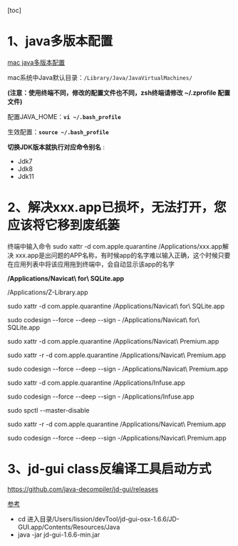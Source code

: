 [toc]

# 1、java多版本配置

[mac java多版本配置](https://www.cnblogs.com/yyxianren/p/14435118.html)

mac系统中Java默认目录：`/Library/Java/JavaVirtualMachines/`

**(注意：使用终端不同，修改的配置文件也不同，zsh终端请修改 ~/.zprofile 配置文件)**

配置JAVA_HOME：**`vi ~/.bash_profile`**

生效配置：**`source ~/.bash_profile`**

**切换JDK版本就执行对应命令别名** :

- Jdk7
- Jdk8
- Jdk11

# 2、解决xxx.app已损坏，无法打开，您应该将它移到废纸篓

终端中输入命令 sudo xattr -d com.apple.quarantine /Applications/xxx.app解决
xxx.app是出问题的APP名称，有时候app的名字难以输入正确，这个时候只要在应用列表中将该应用拖到终端中，会自动显示该app的名字

**/Applications/Navicat\ for\ SQLite.app**

/Applications/Z-Library.app

sudo xattr -d com.apple.quarantine /Applications/Navicat\ for\ SQLite.app

sudo codesign --force --deep --sign - /Applications/Navicat\ for\ SQLite.app

sudo xattr -d com.apple.quarantine /Applications/Navicat\ Premium.app

sudo xattr -r -d com.apple.quarantine /Applications/Navicat\ Premium.app

sudo codesign --force --deep --sign - /Applications/Navicat\ Premium.app

sudo xattr -d com.apple.quarantine  /Applications/Infuse.app

sudo codesign --force --deep --sign - /Applications/Infuse.app

sudo spctl --master-disable

sudo xattr -r -d com.apple.quarantine /Applications/Navicat\ Premium.app

sudo codesign --force --deep --sign -/Applications/Navicat\ Premium.app

# 3、jd-gui class反编译工具启动方式

https://github.com/java-decompiler/jd-gui/releases

[参考](https://blog.csdn.net/qq_37958845/article/details/121703791)

- cd 进入目录/Users/lission/devTool/jd-gui-osx-1.6.6/JD-GUI.app/Contents/Resources/Java
- java -jar jd-gui-1.6.6-min.jar
